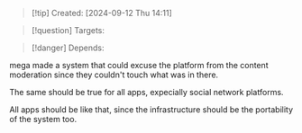 
>[!tip] Created: [2024-09-12 Thu 14:11]

>[!question] Targets: 

>[!danger] Depends: 

mega made a system that could excuse the platform from the content moderation since they couldn't touch what was in there.

The same should be true for all apps, expecially social network platforms.

All apps should be like that, since the infrastructure should be the portability of the system too.